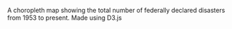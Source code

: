 A choropleth map showing the total number of federally declared disasters from 1953 to present. Made using D3.js
